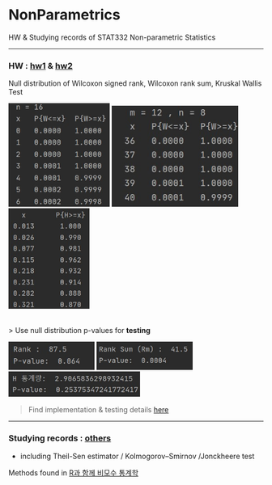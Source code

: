 # NonParametrics
HW & Studying records of STAT332 Non-parametric Statistics

--------------------------------------------------------------------
### HW : [hw1](./hw1) & [hw2](./hw2)
Null distribution of Wilcoxon signed rank, Wilcoxon rank sum, Kruskal Wallis Test
<div>
  <img width="200" src="https://github.com/goodnightng0/NonParametrics/blob/main/hw_demo/hw1_signedrank.jpg">
  <img width="250" src="https://github.com/goodnightng0/NonParametrics/blob/main/hw_demo/hw1_ranksum.jpg">
  <img width="160" src="https://github.com/goodnightng0/NonParametrics/blob/main/hw_demo/hw1_kruskal.jpg">
 </div>

 </br> > Use null distribution p-values for **testing**
 </br>
 <div>
  <img width="170" src="https://github.com/goodnightng0/NonParametrics/blob/main/hw_demo/hw2_signedrank.jpg">
  <img width="190" src="https://github.com/goodnightng0/NonParametrics/blob/main/hw_demo/hw2_ranksum.jpg">
  <img width="260" src="https://github.com/goodnightng0/NonParametrics/blob/main/hw_demo/hw2_kruskal.jpg">
 </div>
 
 > Find implementation & testing details [here](./hw_implementation.docx)
 
 --------------------------------------------------------------------
 
### Studying records : [others](./others)
- including Theil-Sen estimator / Kolmogorov–Smirnov /Jonckheere test

Methods found in [R과 함께 비모수 통계학](https://www.aladin.co.kr/shop/wproduct.aspx?ItemId=53430780)
